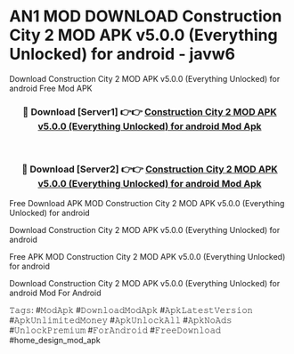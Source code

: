 # AN1 MOD DOWNLOAD Construction City 2 MOD APK v5.0.0 (Everything Unlocked) for android - javw6
Download Construction City 2 MOD APK v5.0.0 (Everything Unlocked) for android Free Mod APK

<div align="center">
<h3>🔴 Download [Server1] 👉👉 <a href="https://apk-comot.site?title=Construction_City_2_MOD_APK_v5.0.0_(Everything_Unlocked)_for_android">Construction City 2 MOD APK v5.0.0 (Everything Unlocked) for android Mod Apk</a></h3><br>

<h3>🔴 Download [Server2] 👉👉 <a href="https://apk-comot.site?title=Construction_City_2_MOD_APK_v5.0.0_(Everything_Unlocked)_for_android">Construction City 2 MOD APK v5.0.0 (Everything Unlocked) for android Mod Apk</a></h3>
</div>


Free Download APK MOD Construction City 2 MOD APK v5.0.0 (Everything Unlocked) for android

Download Construction City 2 MOD APK v5.0.0 (Everything Unlocked) for android 

Free APK MOD Construction City 2 MOD APK v5.0.0 (Everything Unlocked) for android 

Download Construction City 2 MOD APK v5.0.0 (Everything Unlocked) for android Mod For Android

𝚃𝚊𝚐𝚜: #𝙼𝚘𝚍𝙰𝚙𝚔 #𝙳𝚘𝚠𝚗𝚕𝚘𝚊𝚍𝙼𝚘𝚍𝙰𝚙𝚔 #𝙰𝚙𝚔𝙻𝚊𝚝𝚎𝚜𝚝𝚅𝚎𝚛𝚜𝚒𝚘𝚗 #𝙰𝚙𝚔𝚄𝚗𝚕𝚒𝚖𝚒𝚝𝚎𝚍𝙼𝚘𝚗𝚎𝚢 #𝙰𝚙𝚔𝚄𝚗𝚕𝚘𝚌𝚔𝙰𝚕𝚕 #𝙰𝚙𝚔𝙽𝚘𝙰𝚍𝚜 #𝚄𝚗𝚕𝚘𝚌𝚔𝙿𝚛𝚎𝚖𝚒𝚞𝚖 #𝙵𝚘𝚛𝙰𝚗𝚍𝚛𝚘𝚒𝚍 #𝙵𝚛𝚎𝚎𝙳𝚘𝚠𝚗𝚕𝚘𝚊𝚍 #home_design_mod_apk